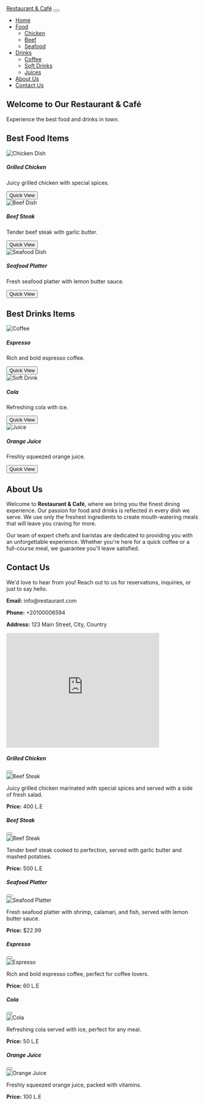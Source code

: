 <!DOCTYPE html>
<html lang="en">
<head>
  <meta charset="UTF-8">
  <meta name="viewport" content="width=device-width, initial-scale=1.0">
  <title>Restaurant & Café Menu</title>
  <link rel="stylesheet" href="https://cdnjs.cloudflare.com/ajax/libs/font-awesome/6.0.0/css/all.min.css">
  <link href="https://cdn.jsdelivr.net/npm/bootstrap@5.3.0/dist/css/bootstrap.min.css" rel="stylesheet">
  <link rel="stylesheet" href="style.css">
</head>
<body>
  <!-- Navbar -->
  <nav class="navbar navbar-expand-lg navbar-dark fixed-top">
    <div class="container">
      <a class="navbar-brand" href="#">Restaurant & Café</a>
      <button class="navbar-toggler" type="button" data-bs-toggle="collapse" data-bs-target="#navbarNav">
        <span class="navbar-toggler-icon"></span>
      </button>
      <div class="collapse navbar-collapse" id="navbarNav">
        <ul class="navbar-nav ms-auto">
          <li class="nav-item"><a class="nav-link" href="#home">Home</a></li>
          <!-- Food Dropdown -->
          <li class="nav-item dropdown">
            <a class="nav-link dropdown-toggle" href="#" id="foodDropdown" role="button" data-bs-toggle="dropdown">
              Food
            </a>
            <ul class="dropdown-menu">
              <li><a class="dropdown-item" href="food.html#chicken">Chicken</a></li>
              <li><a class="dropdown-item" href="food.html#beef">Beef</a></li>
              <li><a class="dropdown-item" href="food.html#seafood">Seafood</a></li>
            </ul>
          </li>
          <!-- Drinks Dropdown -->
          <li class="nav-item dropdown">
            <a class="nav-link dropdown-toggle" href="#" id="drinksDropdown" role="button" data-bs-toggle="dropdown">
              Drinks
            </a>
            <ul class="dropdown-menu">
              <li><a class="dropdown-item" href="drinks.html#coffee">Coffee</a></li>
              <li><a class="dropdown-item" href="drinks.html#soft-drinks">Soft Drinks</a></li>
              <li><a class="dropdown-item" href="drinks.html#juices">Juices</a></li>
            </ul>
          </li>
          <li class="nav-item"><a class="nav-link" href="#about">About Us</a></li>
          <li class="nav-item"><a class="nav-link" href="#contact">Contact Us</a></li>
        </ul>
      </div>
    </div>
  </nav>

  <!-- Home Section -->
  <section id="home" class="home-section">
    <div class="container">
      <h1>Welcome to Our Restaurant & Café</h1>
      <p>Experience the best food and drinks in town.</p>
    </div>
  </section>

  <!-- Best Food Items -->
  <section id="best-food" class="menu-section">
    <div class="container">
      <h2>Best Food Items</h2>
      <div class="row">
        <!-- Chicken Dish -->
        <div class="col-md-4">
          <div class="card">
            <img src=".//photos/Grilled Chicken.jpg" class="card-img-top" alt="Chicken Dish">
            <div class="card-body">
              <h5 class="card-title">Grilled Chicken</h5>
              <p class="card-text">Juicy grilled chicken with special spices.</p>
              <button class="btn btn-primary" data-bs-toggle="modal" data-bs-target="#chickenModal">Quick View</button>
            </div>
          </div>
        </div>
        <!-- Beef Dish -->
        <div class="col-md-4">
          <div class="card">
            <img src=".//photos/Beef Steak.jpg" class="card-img-top" alt="Beef Dish">
            <div class="card-body">
              <h5 class="card-title">Beef Steak</h5>
              <p class="card-text">Tender beef steak with garlic butter.</p>
              <button class="btn btn-primary" data-bs-toggle="modal" data-bs-target="#beefModal">Quick View</button>
            </div>
          </div>
        </div>
        <!-- Seafood Dish -->
        <div class="col-md-4">
          <div class="card">
            <img src=".//photos/Seafood Platter.jpg" class="card-img-top" alt="Seafood Dish">
            <div class="card-body">
              <h5 class="card-title">Seafood Platter</h5>
              <p class="card-text">Fresh seafood platter with lemon butter sauce.</p>
              <button class="btn btn-primary" data-bs-toggle="modal" data-bs-target="#seafoodModal">Quick View</button>
            </div>
          </div>
        </div>
      </div>
    </div>
  </section>

  <!-- Best Drinks Items -->
  <section id="best-drinks" class="menu-section">
    <div class="container">
      <h2>Best Drinks Items</h2>
      <div class="row">
        <!-- Coffee -->
        <div class="col-md-4">
          <div class="card">
            <img src=".//photos/Espresso.jpg" class="card-img-top" alt="Coffee">
            <div class="card-body">
              <h5 class="card-title">Espresso</h5>
              <p class="card-text">Rich and bold espresso coffee.</p>
              <button class="btn btn-primary" data-bs-toggle="modal" data-bs-target="#coffeeModal">Quick View</button>
            </div>
          </div>
        </div>
        <!-- Soft Drink -->
        <div class="col-md-4">
          <div class="card">
            <img src=".//photos/Cola.jpg" class="card-img-top" alt="Soft Drink">
            <div class="card-body">
              <h5 class="card-title">Cola</h5>
              <p class="card-text">Refreshing cola with ice.</p>
              <button class="btn btn-primary" data-bs-toggle="modal" data-bs-target="#colaModal">Quick View</button>
            </div>
          </div>
        </div>
        <!-- Juice -->
        <div class="col-md-4">
          <div class="card">
            <img src=".//photos/Orange Juice.jpg" class="card-img-top" alt="Juice">
            <div class="card-body">
              <h5 class="card-title">Orange Juice</h5>
              <p class="card-text">Freshly squeezed orange juice.</p>
              <button class="btn btn-primary" data-bs-toggle="modal" data-bs-target="#juiceModal">Quick View</button>
            </div>
          </div>
        </div>
      </div>
    </div>
  </section>

  <!-- About Us Section -->
  <section id="about" class="about-section">
    <div class="container">
      <h2>About Us</h2>
      <p>Welcome to <strong>Restaurant & Café</strong>, where we bring you the finest dining experience. Our passion for food and drinks is reflected in every dish we serve. We use only the freshest ingredients to create mouth-watering meals that will leave you craving for more.</p>
      <p>Our team of expert chefs and baristas are dedicated to providing you with an unforgettable experience. Whether you're here for a quick coffee or a full-course meal, we guarantee you'll leave satisfied.</p>
    </div>
  </section>

  <!-- Contact Us Section -->
  <section id="contact" class="contact-section">
    <div class="container">
      <h2>Contact Us</h2>
      <p>We'd love to hear from you! Reach out to us for reservations, inquiries, or just to say hello.</p>
      <div class="contact-info">
        <p><strong>Email:</strong> info@restaurant.com</p>
        <p><strong>Phone:</strong> +20100006594</p>
        <p><strong>Address:</strong> 123 Main Street, City, Country</p>
      </div>
      <iframe src="https://www.google.com/maps/embed?pb=!1m14!1m12!1m3!1d362.99760985821104!2d30.96096874651916!3d30.05307114386745!2m3!1f0!2f0!3f0!3m2!1i1024!2i768!4f13.1!5e0!3m2!1sen!2seg!4v1737568954189!5m2!1sen!2seg" width="400" height="300" style="border:0;" allowfullscreen="" loading="lazy" referrerpolicy="no-referrer-when-downgrade"></iframe>
      <div class="social-media">
        <a href="https://facebook.com" target="_blank" class="social-link"><i class="fab fa-facebook-f"></i></a>
        <a href="https://twitter.com" target="_blank" class="social-link"><i class="fab fa-twitter"></i></a>
        <a href="https://instagram.com" target="_blank" class="social-link"><i class="fab fa-instagram"></i></a>
      </div>
    </div>
  </section>

  <!-- Quick View Modals -->
  <!-- Chicken Modal -->
  <div class="modal fade" id="chickenModal">
    <div class="modal-dialog">
      <div class="modal-content">
        <div class="modal-header">
          <h5 class="modal-title">Grilled Chicken</h5>
          <button type="button" class="btn-close" data-bs-dismiss="modal"></button>
        </div>
        <div class="modal-body">
            <img src=".//photos/Grilled Chicken.jpg" class="img-fluid" alt="Beef Steak">          <p>Juicy grilled chicken marinated with special spices and served with a side of fresh salad.</p>
          <p><strong>Price:</strong> 400 L.E</p>
        </div>
      </div>
    </div>
  </div>

  <!-- Beef Modal -->
  <div class="modal fade" id="beefModal">
    <div class="modal-dialog">
      <div class="modal-content">
        <div class="modal-header">
          <h5 class="modal-title">Beef Steak</h5>
          <button type="button" class="btn-close" data-bs-dismiss="modal"></button>
        </div>
        <div class="modal-body">
          <img src=".//photos/Beef Steak.jpg" class="img-fluid" alt="Beef Steak">
          <p>Tender beef steak cooked to perfection, served with garlic butter and mashed potatoes.</p>
          <p><strong>Price:</strong> 500 L.E</p>
        </div>
      </div>
    </div>
  </div>

  <!-- Seafood Modal -->
  <div class="modal fade" id="seafoodModal">
    <div class="modal-dialog">
      <div class="modal-content">
        <div class="modal-header">
          <h5 class="modal-title">Seafood Platter</h5>
          <button type="button" class="btn-close" data-bs-dismiss="modal"></button>
        </div>
        <div class="modal-body">
          <img src=".//photos/Seafood Platter.jpg" class="img-fluid" alt="Seafood Platter">
          <p>Fresh seafood platter with shrimp, calamari, and fish, served with lemon butter sauce.</p>
          <p><strong>Price:</strong> $22.99</p>
        </div>
      </div>
    </div>
  </div>

  <!-- Coffee Modal -->
  <div class="modal fade" id="coffeeModal">
    <div class="modal-dialog">
      <div class="modal-content">
        <div class="modal-header">
          <h5 class="modal-title">Espresso</h5>
          <button type="button" class="btn-close" data-bs-dismiss="modal"></button>
        </div>
        <div class="modal-body">
          <img src=".//photos/Espresso.jpg" class="img-fluid" alt="Espresso">
          <p>Rich and bold espresso coffee, perfect for coffee lovers.</p>
          <p><strong>Price:</strong> 60 L.E</p>
        </div>
      </div>
    </div>
  </div>

  <!-- Cola Modal -->
  <div class="modal fade" id="colaModal">
    <div class="modal-dialog">
      <div class="modal-content">
        <div class="modal-header">
          <h5 class="modal-title">Cola</h5>
          <button type="button" class="btn-close" data-bs-dismiss="modal"></button>
        </div>
        <div class="modal-body">
          <img src=".//photos/Soft Drinks.jpg" class="img-fluid" alt="Cola">
          <p>Refreshing cola served with ice, perfect for any meal.</p>
          <p><strong>Price:</strong> 50 L.E</p>
        </div>
      </div>
    </div>
  </div>

  <!-- Juice Modal -->
  <div class="modal fade" id="juiceModal">
    <div class="modal-dialog">
      <div class="modal-content">
        <div class="modal-header">
          <h5 class="modal-title">Orange Juice</h5>
          <button type="button" class="btn-close" data-bs-dismiss="modal"></button>
        </div>
        <div class="modal-body">
          <img src=".//photos/Orange Juice.jpg" class="img-fluid" alt="Orange Juice">
          <p>Freshly squeezed orange juice, packed with vitamins.</p>
          <p><strong>Price:</strong> 100 L.E</p>
        </div>
      </div>
    </div>
  </div>

  <!-- Scripts -->
  <script src="https://cdn.jsdelivr.net/npm/bootstrap@5.3.0/dist/js/bootstrap.bundle.min.js"></script>
  <script src="scripts.js"></script>
</body>
</html>
